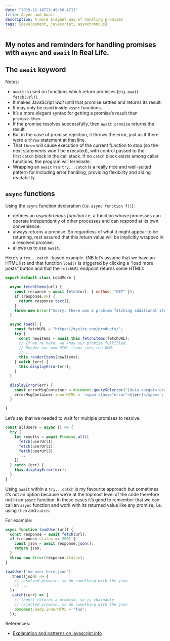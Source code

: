 ```yaml
---
date: "2019-12-14T23:49:56.471Z"
title: Async and Await
description: A more elegant way of handling promises
tags: [development, javascript, asynchronous]
---
```

My notes and reminders for handling promises with `async` and `await` In Real Life.
---

## The `await` keyword

Notes:

- `await` is used on functions which return promises (e.g. `await fetch(url)`).
- It makes JavaScript _wait_ until that promise settles and returns its result.
- It may only be used inside `async` functions.
- It’s a more elegant syntax for getting a promise‘s result than `promise.then`.
- If the promise resolves successfully, then `await promise` returns the result.
- But in the case of promise rejection, it throws the error, just as if there were a `throw` statement at that line.
- That `throw` will cause execution of the current function to stop (so the next statements won't be executed), with control passed to the first `catch` block in the call stack. If no `catch` block exists among caller functions, the program will terminate.
- Wrapping an `await` in a `try...catch` is a really nice and well-suited pattern for including error handling, providing flexibility and aiding readability.

## `async` functions

Using the `async` function declaration (i.e. `async function f()`):
- defines an _asynchronous function_ i.e. a function whose processes can operate independently of other processes and can respond at its own convenience.
- always returns a promise. So regardless of what it might appear to be returning, rest assured that this return value will be implicitly wrapped in a resolved promise.
- allows us to use `await`.

Here’s a `try...catch` -based example. (NB let’s assume that we have an HTML list and that function `load()` is triggered by clicking a “load more posts” button and that the `fetchURL` endpoint returns some HTML):

``` js
export default class LoadMore {

  async fetchItems(url) {
    const response = await fetch(url, { method: "GET" });
    if (response.ok) {
      return response.text();
    }
    throw new Error("Sorry, there was a problem fetching additional items.");
  }

  async load() {
    const fetchURL = "https://mysite.com/products/";
    try {
      const newItems = await this.fetchItems(fetchURL);
      // If we’re here, we know our promise fulfilled.
      // Render our new HTML items into the DOM.
      // ...
      this.renderItems(newItems);
    } catch (err) {
      this.displayError(err);
    }
  }

  displayError(err) {
    const errorMsgContainer = document.querySelector("[data-target='error-msg']");
    errorMsgContainer.innerHTML = `<span class="error">${err}</span>`;
  }

}
```

Let’s say that we needed to wait for multiple promises to resolve:

``` js
const allUsers = async () => {
  try {
    let results = await Promise.all([
      fetch(userUrl1),
      fetch(userUrl2),
      fetch(userUrl3),
      ...
    ]);
  } catch (err) {
    this.displayError(err);
  }
}
```

Using `await` within a `try...catch` is my favourite approach but sometimes it’s not an option because we’re at the topmost level of the code therefore not in an `async` function. In these cases it’s good to remember that we can call an `async` function and work with its returned value like any promise, i.e. using `then` and `catch`.

For example:

``` js
async function loadUser(url) {
  const response = await fetch(url);
  if (response.status == 200) {
    const json = await response.json();
    return json;
  }
  throw new Error(response.status);
}

loadUser('no-user-here.json')
  .then((json) => {
    // resolved promise, so do something with the json
    // ...
  })
  .catch((err) => {
    // then() returns a promise, so is chainable
    // rejected promise, so do something with the json
    document.body.innerHTML = "foo";
  });
```

References:
- [Explanation and patterns on javascript.info](https://javascript.info/async-await)
